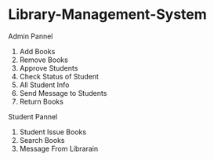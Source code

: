 # Library-Management-System

Admin Pannel 
1. Add Books
2. Remove Books
3. Approve Students
4. Check Status of Student 
5. All Student Info
6. Send Message to Students
7. Return Books


Student Pannel
1. Student Issue Books
2. Search Books
3. Message From Librarain 
